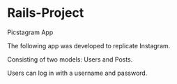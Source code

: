 # Rails-Project

Picstagram App

The following app was developed to replicate Instagram.

Consisting of two models: Users and Posts.

Users can log in with a username and password.
